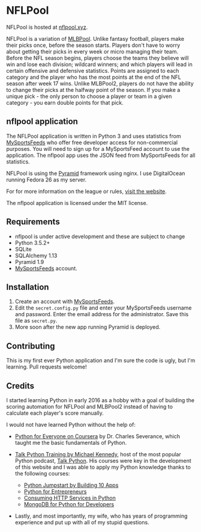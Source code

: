 # NFLPool

NFLPool is hosted at [nflpool.xyz](https://www.nflpool.xyz).

NFLPool is a variation of [MLBPool](http://mlbpool2.com).
Unlike fantasy football, players make their picks once, before the season starts.  Players don't have to worry
about getting their picks in every week or micro managing their team. Before the NFL season begins, players choose
the teams they believe will win and lose each division; wildcard winners; and which players will lead in certain
offensive and defensive statistics.  Points are assigned to each category and the player who has the most points 
at the end of the NFL season after week 17 wins.  Unlike MLBPool2, players do not have the ability to change 
their picks at the halfway point of the season.  If you make a unique pick - the only person to choose a player 
or team in a given category - you earn double points for that pick.

## nflpool application

The NFLPool application is written in Python 3 and uses statistics from [MySportsFeeds](http://mysportsfeeds.com/)
who offer free developer access for non-commercial purposes.  You will need to sign
up for a MySportsFeed account to use the application.  The nflpool app uses the JSON feed from MySportsFeeds for 
all statistics.

NFLPool is using the [Pyramid](https://www.trypyramid.com) framework using nginx.  I use DigitalOcean running
Fedora 26 as my server.

For for more information on the league or rules, [visit the website](http://mlbpool2.com/rules/nfl-pool-rules/).

The nflpool application is licensed under the MIT license.

## Requirements
* nflpool is under active development and these are subject to change
* Python 3.5.2+
* SQLite
* SQLAlchemy 1.13
* Pyramid 1.9
* [MySportsFeeds](https://www.mysportsfeeds.com) account.


## Installation

1. Create an account with [MySportsFeeds](https://www.mysportsfeeds.com).
2. Edit the `secret.config.py` file and enter your MySportsFeeds username and password.  Enter the email
 address for the administrator.  Save this file as `secret.py`.
3. More soon after the new app running Pyramid is deployed.

## Contributing
This is my first ever Python application and I'm sure the code is ugly, but I'm learning.
Pull requests welcome!

## Credits

I started learning Python in early 2016 as a hobby with a goal of building the scoring automation for NFLPool 
and MLBPool2 instead of having to calculate each player's score manually.

I would not have learned Python without the help of:

* [Python for Everyone on Coursera](https://www.coursera.org/learn/python) by Dr. Charles Severance, 
which taught me the basic fundamentals of Python.
* [Talk Python Training by Michael Kennedy](https://training.talkpython.fm/), host of the most popular Python 
podcast, [Talk Python](http://talkpython.fm/). His courses were key in the development of this website and I was 
able to apply my Python knowledge thanks to the following courses:
  * [Python Jumpstart by Building 10 Apps](https://training.talkpython.fm/courses/explore_python_jumpstart/python-language-jumpstart-building-10-apps)
  * [Python for Entrepreneurs](https://training.talkpython.fm/courses/explore_entrepreneurs/python-for-entrepreneurs-build-and-launch-your-online-business)
  * [Consuming HTTP Services in Python](https://training.talkpython.fm/courses/details/consuming-http-and-soap-services-in-python-with-json-xml-and-screen-scraping)
  * [MongoDB for Python for Developers](https://training.talkpython.fm/courses/details/mongodb-for-python-for-developers-featuring-orm-odm-mongoengine)

* Lastly, and most importantly, my wife, who has years of programming experience and put up
                        with all of my stupid questions.

